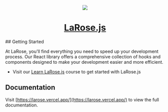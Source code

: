 <p align="center">
  <a href="https://larose.vercel.app">
    <picture>
      <source media="(prefers-color-scheme: dark)" srcset="https://ibb.co/K67cf5m">
      <img src="https://i.ibb.co/rkMKzQv/a-simple-logo-for-a-tech-tool-named-larose-js-it-f-ow-O1-Z9-Dg-R96-R5j5-ZSZOpmw-Qjb-At-TRo-Ti-CXL9fy.jpg">
    </picture>
    <h1 align="center">LaRose.js</h1>
  </a>
</p>
## Getting Started

At LaRose, you'll find everything you need to speed up your development process. Our React library offers a comprehensive collection of hooks and components designed to make your development easier and more efficient.

- Visit our [Learn LaRose.js](https://larose.vercel.app/) course to get started with LaRose.js

## Documentation

Visit [https://larose.vercel.app/](https://larose.vercel.app/) to view the full documentation.
